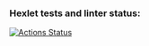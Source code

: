 ### Hexlet tests and linter status:
[![Actions Status](https://github.com/ushachev/ansible-deploy-project-76/workflows/hexlet-check/badge.svg)](https://github.com/ushachev/ansible-deploy-project-76/actions)